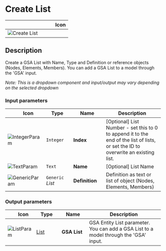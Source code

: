# Create List
<!--- This file has been auto-generated, do not change it manually! Edit the generator here: https://github.com/arup-group/GSA-Grasshopper/tree/main/DocsGeneration --->

|<img width="150"/> Icon |
| ----------- |
|![Create List](./images/CreateList.png) |

## Description

Create a GSA List with Name, Type and Definition or reference objects (Nodes, Elements, Members).
You can add a GSA List to a model through the 'GSA' input.

_Note: This is a dropdown component and input/output may vary depending on the selected dropdown_

### Input parameters

|<img width="20"/> Icon |<img width="200"/> Type |<img width="200"/> Name |<img width="1000"/> Description |
| ----------- | ----------- | ----------- | ----------- |
|![IntegerParam](./images/IntegerParam.png) |`Integer` |**Index** |[Optional] List Number - set this to 0 to append it to the end of the list of lists, or set the ID to overwrite an existing list. |
|![TextParam](./images/TextParam.png) |`Text` |**Name** |[Optional] List Name |
|![GenericParam](./images/GenericParam.png) |`Generic` _List_ |**Definition** |Definition as text or list of object (Nodes, Elements, Members) |

### Output parameters

|<img width="20"/> Icon |<img width="200"/> Type |<img width="200"/> Name |<img width="1000"/> Description |
| ----------- | ----------- | ----------- | ----------- |
|![ListParam](./images/ListParam.png) |[List](gsagh-list-parameter.md) |**GSA List** |GSA Entity List parameter.<br />You can add a GSA List to a model through the 'GSA' input. |


